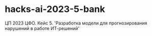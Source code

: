 # hacks-ai-2023-5-bank
ЦП 2023 ЦФО. Кейс 5. 'Разработка модели для прогнозирования нарушений в работе ИТ-решений'
